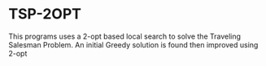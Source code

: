 # TSP-2OPT
This programs uses a 2-opt  based local search to solve the Traveling Salesman Problem. An initial Greedy solution is found then improved using 2-opt
